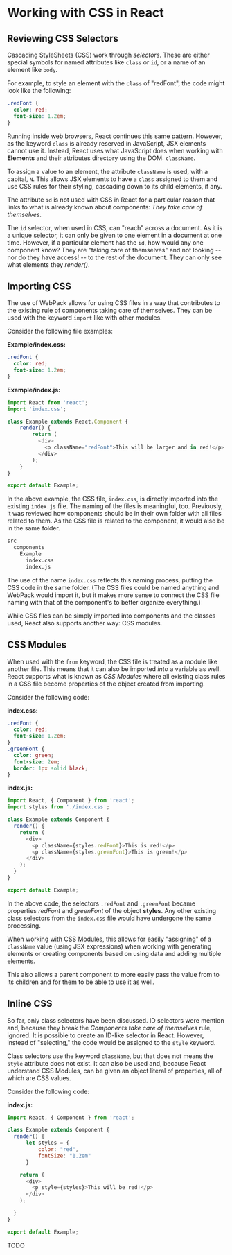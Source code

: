 # Working with CSS in React

## Reviewing CSS Selectors

Cascading StyleSheets (CSS) work through *selectors*. These are either special symbols for named attributes like `class` or `id`, or a name of an element like `body`.

For example, to style an element with the `class` of "redFont", the code might look like the following:

```css
.redFont {
  color: red;
  font-size: 1.2em;
}
```

Running inside web browsers, React continues this same pattern. However, as the keyword `class` is already reserved in JavaScript, JSX elements cannot use it. Instead, React uses what JavaScript does when working with **Elements** and their attributes directory using the DOM: `className`.

To assign a value to an element, the attribute `className` is used, with a capital, `N`. This allows JSX elements to have a `class` assigned to them and use CSS rules for their styling, cascading down to its child elements, if any.

The attribute `id` is not used with CSS in React for a particular reason that links to what is already known about components: *They take care of themselves.*

The `id` selector, when used in CSS, can "reach" across a document. As it is a unique selector, it can only be given to one element in a document at one time. However, if a particular element has the `id`, how would any one component know? They are "taking care of themselves" and not looking -- nor do they have access! -- to the rest of the document. They can only see what elements they *render()*.

## Importing CSS

The use of WebPack allows for using CSS files in a way that contributes to the existing rule of components taking care of themselves. They can be used with the keyword `import` like with other modules.

Consider the following file examples:

**Example/index.css:**

```css
.redFont {
  color: red;
  font-size: 1.2em;
}
```

**Example/index.js:**

```javascript
import React from 'react';
import 'index.css';

class Example extends React.Component {
    render() {
        return (
          <div>
            <p className="redFont">This will be larger and in red!</p>
          </div>
        );
    }
}

export default Example;
```

In the above example, the CSS file, `index.css`, is directly imported into the existing `index.js` file. The naming of the files is meaningful, too. Previously, it was reviewed how components should be in their own folder with all files related to them. As the CSS file is related to the component, it would also be in the same folder.

```bash
src
  components
    Example
      index.css
      index.js
```

The use of the name `index.css` reflects this naming process, putting the CSS code in the same folder. (The CSS files could be named anything and WebPack would import it, but it makes more sense to connect the CSS file naming with that of the component's to better organize everything.)

While CSS files can be simply imported into components and the classes used, React also supports another way: CSS modules.

## CSS Modules

When used with the `from` keyword, the CSS file is treated as a module like another file. This means that it can also be imported *into* a variable as well. React supports what is known as *CSS Modules* where all existing class rules in a CSS file become properties of the object created from importing.

Consider the following code:

**index.css:**

```css
.redFont {
  color: red;
  font-size: 1.2em;
}
.greenFont {
  color: green;
  font-size: 2em;
  border: 1px solid black;
}
```

**index.js:**

```javascript
import React, { Component } from 'react';
import styles from './index.css';

class Example extends Component {
  render() {
    return (
      <div>
        <p className={styles.redFont}>This is red!</p>
        <p className={styles.greenFont}>This is green!</p>
      </div>
    );
  }
}

export default Example;
```

In the above code, the selectors `.redFont` and `.greenFont` became properties *redFont* and *greenFont* of the object **styles**. Any other existing class selectors from the `index.css` file would have undergone the same processing.

When working with CSS Modules, this allows for easily "assigning" of a `className` value (using JSX expressions) when working with generating elements or creating components based on using data and adding multiple elements.

This also allows a parent component to more easily pass the value from to its children and for them to be able to use it as well.

## Inline CSS

So far, only class selectors have been discussed. ID selectors were mention and, because they break the *Components take care of themselves* rule, ignored. It is possible to create an ID-like selector in React. However, instead of "selecting," the code would be assigned to the `style` keyword.

Class selectors use the keyword `className`, but that does not means the `style` attribute does not exist. It can also be used and, because React understand CSS Modules, can be given an object literal of properties, all of which are CSS values.

Consider the following code:

**index.js:**

```javascript
import React, { Component } from 'react';

class Example extends Component {
  render() {
      let styles = {
          color: "red",
          fontSize: "1.2em"
      }

    return (
      <div>
        <p style={styles}>This will be red!</p>
      </div>
    );

  }
}

export default Example;
```

TODO
